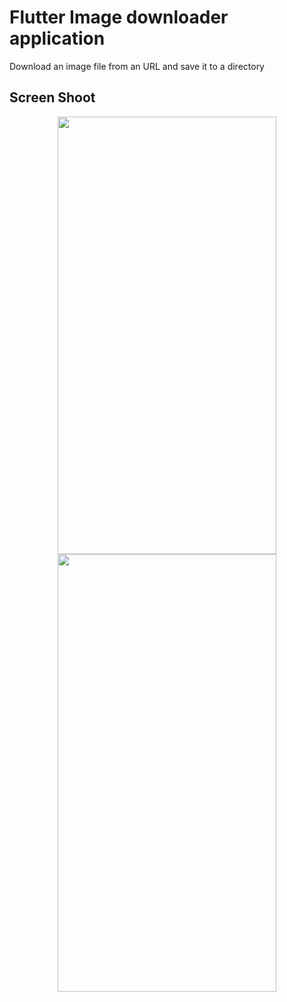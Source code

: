 # Flutter Image downloader application

Download an image file from an URL and save it to a directory

## Screen Shoot
<p align="center">
  <img width="350" height="700" src="https://github.com/Sohag-84/Image-Downloading-App/assets/99319134/10bf0937-fe52-49e3-ad90-921c7588a20d">
  <img width="350" height="700" src="https://github.com/Sohag-84/Image-Downloading-App/assets/99319134/551bf7aa-2424-4e3c-95a3-136be302fcef">
</p>

